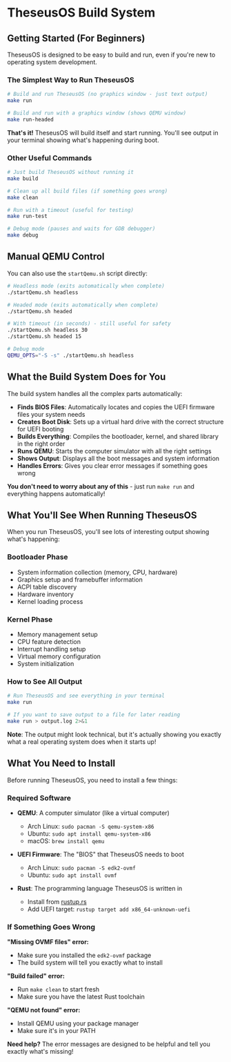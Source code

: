 # TheseusOS Build System

## Getting Started (For Beginners)

TheseusOS is designed to be easy to build and run, even if you're new to operating system development.

### The Simplest Way to Run TheseusOS

```bash
# Build and run TheseusOS (no graphics window - just text output)
make run

# Build and run with a graphics window (shows QEMU window)
make run-headed
```

**That's it!** TheseusOS will build itself and start running. You'll see output in your terminal showing what's happening during boot.

### Other Useful Commands

```bash
# Just build TheseusOS without running it
make build

# Clean up all build files (if something goes wrong)
make clean

# Run with a timeout (useful for testing)
make run-test

# Debug mode (pauses and waits for GDB debugger)
make debug
```

## Manual QEMU Control

You can also use the `startQemu.sh` script directly:

```bash
# Headless mode (exits automatically when complete)
./startQemu.sh headless

# Headed mode (exits automatically when complete)
./startQemu.sh headed

# With timeout (in seconds) - still useful for safety
./startQemu.sh headless 30
./startQemu.sh headed 15

# Debug mode
QEMU_OPTS="-S -s" ./startQemu.sh headless
```

## What the Build System Does for You

The build system handles all the complex parts automatically:

- **Finds BIOS Files**: Automatically locates and copies the UEFI firmware files your system needs
- **Creates Boot Disk**: Sets up a virtual hard drive with the correct structure for UEFI booting
- **Builds Everything**: Compiles the bootloader, kernel, and shared library in the right order
- **Runs QEMU**: Starts the computer simulator with all the right settings
- **Shows Output**: Displays all the boot messages and system information
- **Handles Errors**: Gives you clear error messages if something goes wrong

**You don't need to worry about any of this** - just run `make run` and everything happens automatically!

## What You'll See When Running TheseusOS

When you run TheseusOS, you'll see lots of interesting output showing what's happening:

### Bootloader Phase
- System information collection (memory, CPU, hardware)
- Graphics setup and framebuffer information
- ACPI table discovery
- Hardware inventory
- Kernel loading process

### Kernel Phase
- Memory management setup
- CPU feature detection
- Interrupt handling setup
- Virtual memory configuration
- System initialization

### How to See All Output
```bash
# Run TheseusOS and see everything in your terminal
make run

# If you want to save output to a file for later reading
make run > output.log 2>&1
```

**Note**: The output might look technical, but it's actually showing you exactly what a real operating system does when it starts up!

## What You Need to Install

Before running TheseusOS, you need to install a few things:

### Required Software
- **QEMU**: A computer simulator (like a virtual computer)
  - Arch Linux: `sudo pacman -S qemu-system-x86`
  - Ubuntu: `sudo apt install qemu-system-x86`
  - macOS: `brew install qemu`

- **UEFI Firmware**: The "BIOS" that TheseusOS needs to boot
  - Arch Linux: `sudo pacman -S edk2-ovmf`
  - Ubuntu: `sudo apt install ovmf`

- **Rust**: The programming language TheseusOS is written in
  - Install from [rustup.rs](https://rustup.rs/)
  - Add UEFI target: `rustup target add x86_64-unknown-uefi`

### If Something Goes Wrong

**"Missing OVMF files" error:**
- Make sure you installed the `edk2-ovmf` package
- The build system will tell you exactly what to install

**"Build failed" error:**
- Run `make clean` to start fresh
- Make sure you have the latest Rust toolchain

**"QEMU not found" error:**
- Install QEMU using your package manager
- Make sure it's in your PATH

**Need help?** The error messages are designed to be helpful and tell you exactly what's missing!
